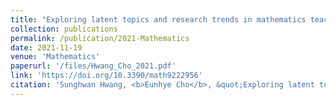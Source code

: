 ```yaml
---
title: "Exploring latent topics and research trends in mathematics teachers’ knowledge using topic modeling: A systematic review"
collection: publications
permalink: /publication/2021-Mathematics
date: 2021-11-19
venue: 'Mathematics'
paperurl: '/files/Hwang_Cho_2021.pdf'
link: 'https://doi.org/10.3390/math9222956'
citation: 'Sunghwan Hwang, <b>Eunhye Cho</b>, &quot;Exploring latent topics and research trends in mathematics teachers’ knowledge using topic modeling: A systematic review,&quot; in <i>Mathematics</i>, vol. 9, 2956, 2021.'
---
```

